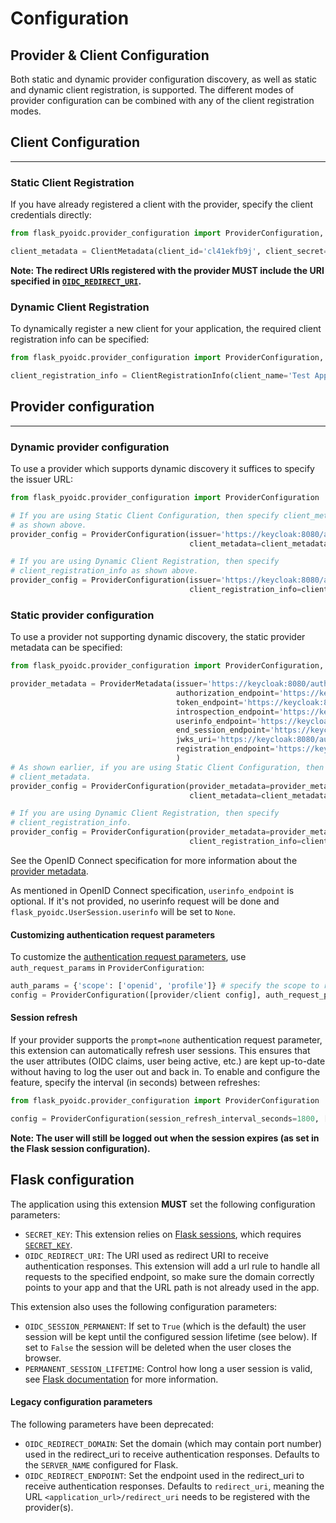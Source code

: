 # Configuration

## Provider & Client Configuration

Both static and dynamic provider configuration discovery, as well as static and dynamic client registration, is supported. The different modes of provider configuration can be combined with any
of the client registration modes.

## Client Configuration
---

### Static Client Registration

If you have already registered a client with the provider, specify the client credentials directly:
```python
from flask_pyoidc.provider_configuration import ProviderConfiguration, ClientMetadata

client_metadata = ClientMetadata(client_id='cl41ekfb9j', client_secret='m1C659wLipXfUUR50jlZ')
```

**Note: The redirect URIs registered with the provider MUST include the URI specified in 
[`OIDC_REDIRECT_URI`](#flask-configuration).**


### Dynamic Client Registration

To dynamically register a new client for your application, the required client registration info can be specified:

```python
from flask_pyoidc.provider_configuration import ProviderConfiguration, ClientRegistrationInfo

client_registration_info = ClientRegistrationInfo(client_name='Test App', contacts=['dev@rp.example.com'])
```

## Provider configuration
---

### Dynamic provider configuration

To use a provider which supports dynamic discovery it suffices to specify the issuer URL:
```python
from flask_pyoidc.provider_configuration import ProviderConfiguration

# If you are using Static Client Configuration, then specify client_metadata
# as shown above.
provider_config = ProviderConfiguration(issuer='https://keycloak:8080/auth/realms/master',
                                        client_metadata=client_metadata)

# If you are using Dynamic Client Registration, then specify
# client_registration_info as shown above.
provider_config = ProviderConfiguration(issuer='https://keycloak:8080/auth/realms/master',
                                        client_registration_info=client_registration_info)
```

### Static provider configuration

To use a provider not supporting dynamic discovery, the static provider metadata can be specified:
```python
from flask_pyoidc.provider_configuration import ProviderConfiguration, ProviderMetadata

provider_metadata = ProviderMetadata(issuer='https://keycloak:8080/auth/realms/master',
                                     authorization_endpoint='https://keycloak:8080/auth/realms/master/protocol/openid-connect/auth',
                                     token_endpoint='https://keycloak:8080/auth/realms/master/protocol/openid-connect/token',
                                     introspection_endpoint='https://keycloak:8080/auth/realms/master/protocol/openid-connect/token/introspect',
                                     userinfo_endpoint='https://keycloak:8080/auth/realms/master/protocol/openid-connect/userinfo',
                                     end_session_endpoint='https://keycloak:8080/auth/realms/master/protocol/openid-connect/logout',
                                     jwks_uri='https://keycloak:8080/auth/realms/master/protocol/openid-connect/certs',
                                     registration_endpoint='https://keycloak:8080/auth/realms/master/clients-registrations/openid-connect'
                                     )
# As shown earlier, if you are using Static Client Configuration, then specify
# client_metadata.
provider_config = ProviderConfiguration(provider_metadata=provider_metadata,
                                        client_metadata=client_metadata)

# If you are using Dynamic Client Registration, then specify
# client_registration_info.
provider_config = ProviderConfiguration(provider_metadata=provider_metadata,
                                        client_registration_info=client_registration_info)
```

See the OpenID Connect specification for more information about the
[provider metadata](https://openid.net/specs/openid-connect-discovery-1_0.html#ProviderMetadata).

As mentioned in OpenID Connect specification, `userinfo_endpoint` is optional. If it's
not provided, no userinfo request will be done and `flask_pyoidc.UserSession.userinfo` will be set to `None`.  

#### Customizing authentication request parameters
To customize the [authentication request parameters](https://openid.net/specs/openid-connect-core-1_0.html#AuthRequest),
use `auth_request_params` in `ProviderConfiguration`:
```python
auth_params = {'scope': ['openid', 'profile']} # specify the scope to request
config = ProviderConfiguration([provider/client config], auth_request_params=auth_params)
```

#### Session refresh

If your provider supports the `prompt=none` authentication request parameter, this extension can automatically refresh
user sessions. This ensures that the user attributes (OIDC claims, user being active, etc.) are kept up-to-date without
having to log the user out and back in. To enable and configure the feature, specify the interval (in seconds) between
refreshes:
```python
from flask_pyoidc.provider_configuration import ProviderConfiguration

config = ProviderConfiguration(session_refresh_interval_seconds=1800, [provider/client config])
```

**Note: The user will still be logged out when the session expires (as set in the Flask session configuration).**

## Flask configuration

The application using this extension **MUST** set the following configuration parameters:

* `SECRET_KEY`: This extension relies on [Flask sessions](http://flask.pocoo.org/docs/quickstart/#sessions), which
   requires [`SECRET_KEY`](http://flask.pocoo.org/docs/config/#builtin-configuration-values).
* `OIDC_REDIRECT_URI`: The URI used as redirect URI to receive authentication responses. This extension will add a url
   rule to handle all requests to the specified endpoint, so make sure the domain correctly points to your app and that
   the URL path is not already used in the app.

This extension also uses the following configuration parameters:
* `OIDC_SESSION_PERMANENT`: If set to `True` (which is the default) the user session will be kept until the configured
  session lifetime (see below). If set to `False` the session will be deleted when the user closes the browser.
* `PERMANENT_SESSION_LIFETIME`: Control how long a user session is valid, see
  [Flask documentation](http://flask.pocoo.org/docs/1.0/config/#PERMANENT_SESSION_LIFETIME) for more information.

#### Legacy configuration parameters
The following parameters have been deprecated:
* `OIDC_REDIRECT_DOMAIN`: Set the domain (which may contain port number) used in the redirect_uri to receive
  authentication responses. Defaults to the `SERVER_NAME` configured for Flask.
* `OIDC_REDIRECT_ENDPOINT`: Set the endpoint used in the redirect_uri to receive authentication responses. Defaults to
  `redirect_uri`, meaning the URL `<application_url>/redirect_uri` needs to be registered with the provider(s).
